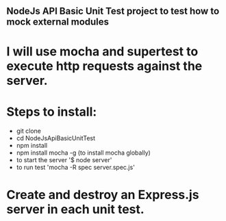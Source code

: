 ## NodeJs API Basic Unit Test project to test how to mock external modules
# I will use mocha and supertest to execute http requests against the server.

# Steps to install:
- git clone <repo>
- cd NodeJsApiBasicUnitTest
- npm install
- npm install mocha -g (to install mocha globally)
- to start the server '$ node server'
- to run test 'mocha -R spec server.spec.js'

# Create and destroy an Express.js server in each unit test.